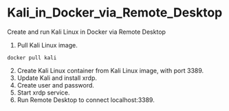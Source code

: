 # Kali_in_Docker_via_Remote_Desktop
Create and run Kali Linux in Docker via Remote Desktop

1. Pull Kali Linux image.
```
docker pull kali
```
2. Create Kali Linux container from Kali Linux image, with port 3389.
3. Update Kali and install xrdp.
4. Create user and password.
5. Start xrdp service.
6. Run Remote Desktop to connect localhost:3389.
